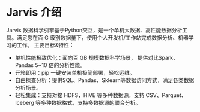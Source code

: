 # Jarvis 介绍
Jarvis 数据科学引擎基于Python交互，是一个单机大数据、高性能数据分析工具。满足您在百 G 级别数据量下，使用个人开发机/工作站完成数据分析、机器学习的工作。
主要目标&特性：
* 单机性能极致优化：面向百 GB 规模数据科学场景， 提供对比Spark、Pandas 5~10 倍的分析性能。
* 开箱即用：pip 一键安装单机极简部署，轻松运维。
* 自由探查分析：提供SQL、Pandas、Sklearn等数据访问方式，满足各类数据分析场景。
* 轻松集成：支持对接 HDFS，HIVE 等多种数据源，支持 CSV、Parquet、Iceberg 等多种数据格式，支持多数据源的联合分析。

